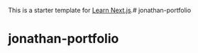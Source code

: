 This is a starter template for [Learn Next.js](https://nextjs.org/learn).# jonathan-portfolio
# jonathan-portfolio
